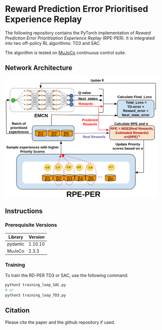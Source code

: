 # Reward Prediction Error Prioritised Experience Replay 
The following repository contains the PyTorch implementation of *Reward Prediction Error Prioritisation Experience Replay* (RPE-PER). It is integrated into two off-policy  RL algorithms: TD3 and SAC. 

The algorithm is tested on [MuJoCo](https://www.gymlibrary.dev/environments/mujoco/index.html) continuous control suite. 

## Network Architecture 
![architecture](readme_media/RPE-PER.png)

## Instructions 
### Prerequisite Versions
|Library  |Version|
|---------|-------|
|pydantic |1.10.10|
|MuJoCo|2.3.3|

### Training
To train the RD-PER TD3 or SAC, use the following command: 

```py
python3 training_loop_SAC.py
# or
python3 training_loop_TD3.py
``` 

## Citation
Please cite the paper and the github repository if used. 
